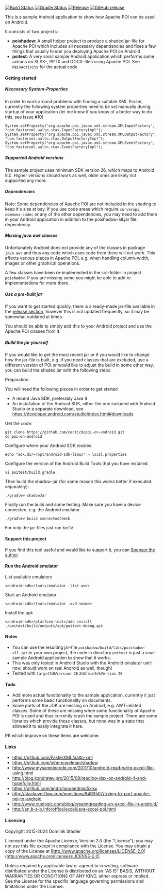 [![Build Status](https://github.com/centic9/poi-on-android/actions/workflows/build.yaml/badge.svg)](https://github.com/centic9/poi-on-android/actions)
[![Gradle Status](https://gradleupdate.appspot.com/centic9/poi-on-android/status.svg?branch=master)](https://gradleupdate.appspot.com/centic9/poi-on-android/status)
[![Release](https://img.shields.io/github/release/centic9/poi-on-android.svg)](https://github.com/centic9/poi-on-android/releases)
[![GitHub release](https://img.shields.io/github/release/centic9/poi-on-android.svg?label=changelog)](https://github.com/centic9/poi-on-android/releases/latest)

This is a sample Android application to show how
Apache POI can be used on Android.

It consists of two projects:
* __poishadow__: A small helper project to produce
  a shaded jar-file for Apache POI which includes
  all necessary dependencies and fixes a few things
  that usually hinder you deploying Apache POI on
  Android
* __poitest__: A very small sample Android application
  which performs some actions on XLSX-, PPTX and DOCX-files using
  Apache POI. See `MainActivity` for the actual
  code

#### Getting started

##### Necessary System-Properties

In order to work around problems with finding a suitable XML Parser, currently
the following system properties need to be set manually during startup of your
application (let me know if you know of a better way to do this, see issue #10)

    System.setProperty("org.apache.poi.javax.xml.stream.XMLInputFactory", "com.fasterxml.aalto.stax.InputFactoryImpl");
    System.setProperty("org.apache.poi.javax.xml.stream.XMLOutputFactory", "com.fasterxml.aalto.stax.OutputFactoryImpl");
    System.setProperty("org.apache.poi.javax.xml.stream.XMLEventFactory", "com.fasterxml.aalto.stax.EventFactoryImpl");

##### Supported Android versions

The sample project uses minimum SDK version 26, which maps to Android 8.0. Higher versions should work as well, 
older ones are likely not supported any more.

##### Dependencies

Note: Some dependencies of Apache POI are not included in the shading to keep it's size at bay. If you use code
areas which require `curvesapi`, `commons-codec` or any of the other dependencies, you may need to add
them in your Android application in addition to the poishadow-all.jar file dependency.

##### Missing java.awt classes

Unfortunately Android does not provide any of the classes in package `java.awt` and 
thus any code which uses code from there will not work. This affects various places
in Apache POI, e.g. when handling column-width, images or other graphical operations.

A few classes have been re-implemented in the src-folder in project `poishadow`. If you
are missing some you might be able to add re-implementations for more there.

##### Use a pre-built jar

If you want to get started quickly, there is a ready-made jar-file available in the 
[release section](https://github.com/centic9/poi-on-android/releases), however this is
not updated frequently, so it may be somewhat outdated at times. 

You should be able to simply add this to your Android project and use the Apache POI
classes from it.

##### Build the jar yourself

If you would like to get the most recent jar or if you would like to change how the 
jar-file is built,  e.g. if you need classes that
are excluded, use a different version of POI or would like to adjust the build in some
other way, you can build the shaded jar with the following steps:

Preparation:

You will need the following pieces in order to get started

* A recent Java SDK, preferably Java 8
* An installation of the Android SDK, either the one included
  with Android Studio or a separate download, see
  https://developer.android.com/studio/index.html#downloads

Get the code:

    git clone https://github.com/centic9/poi-on-android.git
    cd poi-on-android

Configure where your Android SDK resides:

    echo "sdk.dir=/opt/android-sdk-linux" > local.properties

Configure the version of the Android Build Tools that you have installed.

    vi poitest/build.gradle

Then build the shadow-jar (for some reason this works better if executed separately):

    ./gradlew shadowJar

Finally run the build and some testing. Make sure you have a device connected, e.g. the Android emulator.

    ./gradlew build connectedCheck

For only the jar-files just run `build`

#### Support this project

If you find this tool useful and would like to support it, you can [Sponsor the author](https://github.com/sponsors/centic9)

#### Run the Android emulator

List available emulators

    <android-sdk>/tools/emulator -list-avds

Start an Android emulator

    <android-sdk>/tools/emulator -avd <name>

Install the apk

    <android-sdk>/platform-tools/adb install ./poitest/build/outputs/apk/poitest-debug.apk

#### Notes

* You can use the resulting jar-file `poishadow/build/libs/poishadow-all.jar`
  in your own project, the code in directory `poitest` is
  just a small sample Android application to show that it works.
* This was only tested in Android Studio with the Android
  emulator until now, should work on real Android as well, though!
* Tested with `targetSdkVersion 26` and `minSdkVersion 26`

#### Todo

* Add more actual functionality to the sample application,
  currently it just performs some basic functionality on
  documents.
* Some parts of the JDK are missing on Android, e.g. AWT-related classes.
  Some of these are missing when some functionality of Apache POI
  is used and thus currently crash the sample project. 
  There are some libraries which provide these classes, but none
  was in a state that allowed it to easily integrate it here.

PR which improve on these items are welcome.

#### Links

* https://github.com/FasterXML/aalto-xml
* https://github.com/johnrengelman/shadow
* http://www.mysamplecode.com/2011/10/android-read-write-excel-file-using.html
* http://blog.kondratev.pro/2015/08/reading-xlsx-on-android-4-and-hopefully.html
* https://github.com/andruhon/android5xlsx
* http://stackoverflow.com/questions/8493507/trying-to-port-apache-poi-to-android
* http://www.cuelogic.com/blog/creatingreading-an-excel-file-in-android/
* http://en.b-s-b.info/office/excel/java-excel-poi.html

#### Licensing

   Copyright 2015-2024 Dominik Stadler

   Licensed under the Apache License, Version 2.0 (the "License");
   you may not use this file except in compliance with the License.
   You may obtain a copy of the License at [http://www.apache.org/licenses/LICENSE-2.0](http://www.apache.org/licenses/LICENSE-2.0)

   Unless required by applicable law or agreed to in writing, software
   distributed under the License is distributed on an "AS IS" BASIS,
   WITHOUT WARRANTIES OR CONDITIONS OF ANY KIND, either express or implied.
   See the License for the specific language governing permissions and
   limitations under the License.
